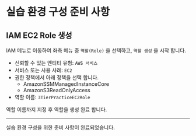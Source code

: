 # 실습 환경 구성 준비 사항

## IAM EC2 Role 생성
IAM 메뉴로 이동하여 좌측 메뉴 중 `역할(Role)` 을 선택하고, `역할 생성` 을 시작 합니다.

- 신뢰할 수 있는 엔티티 유형: `AWS 서비스`
- 서비스 또는 사용 사례: `EC2`
- 권한 정책에서 아래 정책을 선택 합니다.
  * AmazonSSMManagedInstanceCore
  * AmazonS3ReadOnlyAccess
- 역할 이름: `3TierPracticeEC2Role`  

역할 이름까지 지정 후 역할을 생성 완료 합니다.

---

실습 환경 구성을 위한 준비 사항이 완료되었습니다.